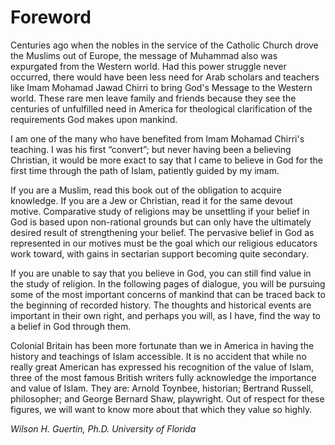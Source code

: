 Foreword
========

Centuries ago when the nobles in the service of the Catholic Church
drove the Muslims out of Europe, the message of Muhammad also was
expurgated from the Western world. Had this power struggle never
occurred, there would have been less need for Arab scholars and teachers
like Imam Mohamad Jawad Chirri to bring God's Message to the Western
world. These rare men leave family and friends because they see the
centuries of unfulfilled need in America for theological clarification
of the requirements God makes upon mankind.

I am one of the many who have benefited from Imam Mohamad Chirri's
teaching. I was his first “convert”; but never having been a believing
Christian, it would be more exact to say that I came to believe in God
for the first time through the path of Islam, patiently guided by my
imam.

If you are a Muslim, read this book out of the obligation to acquire
knowledge. If you are a Jew or Christian, read it for the same devout
motive. Comparative study of religions may be unsettling if your belief
in God is based upon non-rational grounds but can only have the
ultimately desired result of strengthening your belief. The pervasive
belief in God as represented in our motives must be the goal which our
religious educators work toward, with gains in sectarian support
becoming quite secondary.

If you are unable to say that you believe in God, you can still find
value in the study of religion. In the following pages of dialogue, you
will be pursuing some of the most important concerns of mankind that can
be traced back to the beginning of recorded history. The thoughts and
historical events are important in their own right, and perhaps you
will, as I have, find the way to a belief in God through them.

Colonial Britain has been more fortunate than we in America in having
the history and teachings of Islam accessible. It is no accident that
while no really great American has expressed his recognition of the
value of Islam, three of the most famous British writers fully
acknowledge the importance and value of Islam. They are: Arnold Toynbee,
historian; Bertrand Russell, philosopher; and George Bernard Shaw,
playwright. Out of respect for these figures, we will want to know more
about that which they value so highly.

*Wilson H. Guertin, Ph.D.*
*University of Florida*


